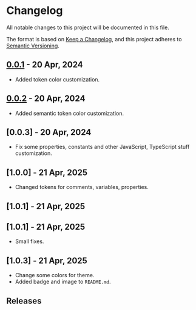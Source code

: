 # Changelog

All notable changes to this project will be documented in this file.

The format is based on [Keep a Changelog](https://keepachangelog.com/en/1.1.0/),
and this project adheres to [Semantic Versioning](https://semver.org/spec/v2.0.0.html).

## [0.0.1] - 20 Apr, 2024

- Added token color customization.

## [0.0.2] - 20 Apr, 2024

- Added semantic token color customization.

## [0.0.3] - 20 Apr, 2024

- Fix some properties, constants and other JavaScript, TypeScript stuff customization.

## [1.0.0] - 21 Apr, 2025

- Changed tokens for comments, variables, properties.

## [1.0.1] - 21 Apr, 2025
## [1.0.1] - 21 Apr, 2025

- Small fixes.

## [1.0.3] - 21 Apr, 2025

- Change some colors for theme.
- Added badge and image to `README.md`.

## Releases
[0.0.2]: https://github.com/duttdutt/sublime-theme/compare/v0.0.1...v0.0.2
[0.0.1]: https://github.com/duttdutt/sublime-theme/releases/tag/v0.0.1